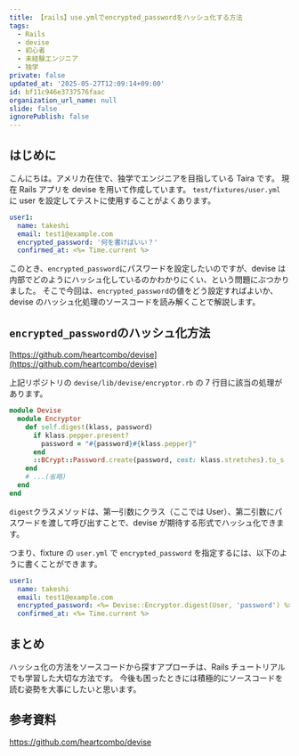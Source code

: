 ```yaml
---
title: 【rails】use.ymlでencrypted_passwordをハッシュ化する方法
tags:
  - Rails
  - devise
  - 初心者
  - 未経験エンジニア
  - 独学
private: false
updated_at: '2025-05-27T12:09:14+09:00'
id: bf11c946e3737576faac
organization_url_name: null
slide: false
ignorePublish: false
---
```


## はじめに

こんにちは。アメリカ在住で、独学でエンジニアを目指している Taira です。
現在 Rails アプリを devise を用いて作成しています。
`test/fixtures/user.yml` に user を設定してテストに使用することがよくあります。

```yml
user1:
  name: takeshi
  email: test1@example.com
  encrypted_password: '何を書けばいい？'
  confirmed_at: <%= Time.current %>
```

このとき、`encrypted_password`にパスワードを設定したいのですが、devise は内部でどのようにハッシュ化しているのかわかりにくい、という問題にぶつかりました。
そこで今回は、`encrypted_password`の値をどう設定すればよいか、devise のハッシュ化処理のソースコードを読み解くことで解説します。

## `encrypted_password`のハッシュ化方法

[https://github.com/heartcombo/devise](https://github.com/heartcombo/devise)

上記リポジトリの `devise/lib/devise/encryptor.rb` の 7 行目に該当の処理があります。

```ruby
module Devise
  module Encryptor
    def self.digest(klass, password)
      if klass.pepper.present?
        password = "#{password}#{klass.pepper}"
      end
      ::BCrypt::Password.create(password, cost: klass.stretches).to_s
    end
    # ...(省略)
  end
end
```

`digest`クラスメソッドは、第一引数にクラス（ここでは User）、第二引数にパスワードを渡して呼び出すことで、devise が期待する形式でハッシュ化できます。

つまり、fixture の `user.yml` で `encrypted_password` を指定するには、以下のように書くことができます。

```yml:user.yml
user1:
  name: takeshi
  email: test1@example.com
  encrypted_password: <%= Devise::Encryptor.digest(User, 'password') %>
  confirmed_at: <%= Time.current %>
```

## まとめ

ハッシュ化の方法をソースコードから探すアプローチは、Rails チュートリアルでも学習した大切な方法です。
今後も困ったときには積極的にソースコードを読む姿勢を大事にしたいと思います。

## 参考資料

https://github.com/heartcombo/devise
